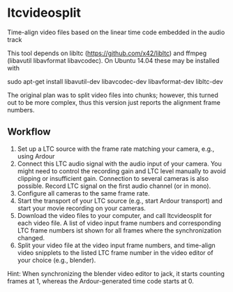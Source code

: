 # ltcvideosplit
Time-align video files based on the linear time code embedded in the audio track

This tool depends on libltc (https://github.com/x42/libltc) and ffmpeg
(libavutil libavformat libavcodec). On Ubuntu 14.04 these may be
installed with

sudo apt-get install libavutil-dev libavcodec-dev libavformat-dev libltc-dev



The original plan was to split video files into chunks; however, this
turned out to be more complex, thus this version just reports the
alignment frame numbers.

## Workflow

  1. Set up a LTC source with the frame rate matching your camera, e.g., using Ardour
  2. Connect this LTC audio signal with the audio input of your camera. You might need to control the recording gain and LTC level manually to avoid clipping or insufficient gain. Connection to several cameras is also possible. Record LTC signal on the first audio channel (or in mono).
  3. Configure all cameras to the same frame rate.
  4. Start the transport of your LTC source (e.g., start Ardour transport) and start your movie recording on your cameras.
  5. Download the video files to your computer, and call ltcvideosplit for each video file. A list of video input frame numbers and corresponding LTC frame numbers ist shown for all frames where the synchronization changed.
  6. Split your video file at the video input frame numbers, and time-align video snipplets to the listed LTC frame number in the video editor of your choice (e.g., blender).

Hint: When synchronizing the blender video editor to jack, it starts
counting frames at 1, whereas the Ardour-generated time code starts at
0.
